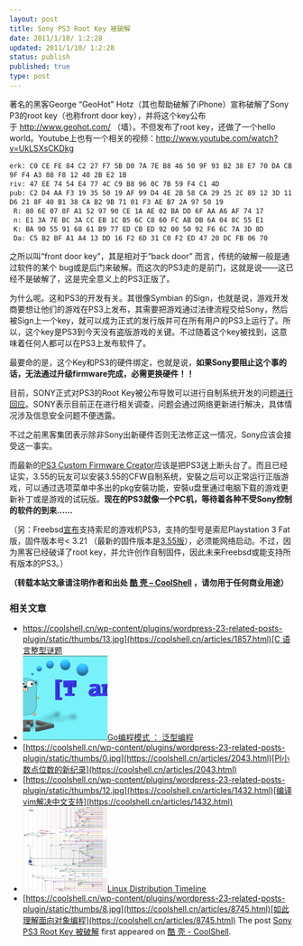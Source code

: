 ```yaml
---
layout: post
title: Sony PS3 Root Key 被破解
date: 2011/1/10/ 1:2:28
updated: 2011/1/10/ 1:2:28
status: publish
published: true
type: post
---
```


著名的黑客George “GeoHot” Hotz（其也帮助破解了iPhone）宣称破解了Sony P3的root key（也称front door key），并将这个key公布于 <http://www.geohot.com/> （墙）。不但发布了root key，还做了一个hello world。Youtube上也有一个相关的视频：<http://www.youtube.com/watch?v=UkLSXsCKDkg>



```
erk: C0 CE FE 84 C2 27 F7 5B D0 7A 7E B8 46 50 9F 93 B2 38 E7 70 DA CB 9F F4 A3 88 F8 12 48 2B E2 1B
riv: 47 EE 74 54 E4 77 4C C9 B8 96 0C 7B 59 F4 C1 4D
pub: C2 D4 AA F3 19 35 50 19 AF 99 D4 4E 2B 58 CA 29 25 2C 89 12 3D 11 D6 21 8F 40 B1 38 CA B2 9B 71 01 F3 AE B7 2A 97 50 19
 R: 80 6E 07 8F A1 52 97 90 CE 1A AE 02 BA DD 6F AA A6 AF 74 17
 n: E1 3A 7E BC 3A CC EB 1C B5 6C C8 60 FC AB DB 6A 04 8C 55 E1
 K: BA 90 55 91 68 61 B9 77 ED CB ED 92 00 50 92 F6 6C 7A 3D 8D
 Da: C5 B2 BF A1 A4 13 DD 16 F2 6D 31 C0 F2 ED 47 20 DC FB 06 70
```

之所以叫“front door key”，其是相对于“back door” 而言，传统的破解一般是通过软件的某个 bug或是后门来破解。而这次的PS3走的是前门，这就是说——这已经不是破解了，这是完全意义上的PS3正版了。


为什么呢。这和PS3的开发有关。其很像Symbian 的Sign，也就是说，游戏开发商要想让他们的游戏在PS3上发布，其需要把游戏通过法律流程交给Sony，然后被Sign上一个key，就可以成为正式的发行版并可在所有用户的PS3上运行了。所以，这个key是PS3到今天没有盗版游戏的关键。不过随着这个key被找到，这意味着任何人都可以在PS3上发布软件了。


最要命的是，这个Key和PS3的硬件绑定，也就是说，**如果Sony要阻止这个事的话，无法通过升级firmware完成，必需更换硬件！！**



目前，SONY正式对PS3的Root Key被公布导致可以进行自制系统开发的问题[进行回应](http://www.next-gen.biz/news/sony-responds-to-ps3-hacks)。SONY表示目前正在进行相关调查，问题会通过网络更新进行解决，具体情况涉及信息安全问题不便透露。


不过之前黑客集团表示除非Sony出新硬件否则无法修正这一情况，Sony应该会接受这一事实。


而最新的[PS3 Custom Firmware Creator](http://www.ps3-hacks.com/2011/01/04/ps3-custom-firmware-creator-released-permanently-add-install-pkgs-to-the-xmb/)应该是把PS3送上断头台了。而且已经证实，3.55的玩友可以安装3.55的CFW自制系统，安裝之后可以正常运行正版游戏，可以通过选项菜单中多出的pkg安裝功能，安裝u盘里通过电脑下载的游戏更新补丁或是游戏的试玩版。**现在的PS3就像一个PC机，等待着各种不受Sony控制的软件的到来……**


（另：Freebsd[宣布](http://lists.freebsd.org/pipermail/freebsd-current/2011-January/022104.html)支持索尼的游戏机PS3，支持的型号是索尼Playstation 3 Fat版，固件版本号< 3.21 （最新的固件版本是[3.55版](http://us.playstation.com/support/systemupdates/ps3/index.htm)），必须能网络启动。不过，因为黑客已经破译了root key，并允许创作自制固件，因此未来Freebsd或能支持所有版本的PS3。）



**（转载本站文章请注明作者和出处 [酷 壳 – CoolShell](https://coolshell.cn/) ，请勿用于任何商业用途）**



### 相关文章

* [https://coolshell.cn/wp-content/plugins/wordpress-23-related-posts-plugin/static/thumbs/13.jpg](https://coolshell.cn/articles/1857.html)[C 语言整型谜题](https://coolshell.cn/articles/1857.html)
* [![Go编程模式 ： 泛型编程](../wp-content/uploads/2021/09/go-generics-150x150.png)](https://coolshell.cn/articles/21615.html)[Go编程模式 ： 泛型编程](https://coolshell.cn/articles/21615.html)
* [https://coolshell.cn/wp-content/plugins/wordpress-23-related-posts-plugin/static/thumbs/0.jpg](https://coolshell.cn/articles/2043.html)[PI小数点位数的新纪录](https://coolshell.cn/articles/2043.html)
* [https://coolshell.cn/wp-content/plugins/wordpress-23-related-posts-plugin/static/thumbs/12.jpg](https://coolshell.cn/articles/1432.html)[编译vim解决中文支持](https://coolshell.cn/articles/1432.html)
* [![Linux Distribution Timeline](../wp-content/uploads/2009/03/gldt92-150x150.png)](https://coolshell.cn/articles/85.html)[Linux Distribution Timeline](https://coolshell.cn/articles/85.html)
* [https://coolshell.cn/wp-content/plugins/wordpress-23-related-posts-plugin/static/thumbs/8.jpg](https://coolshell.cn/articles/8745.html)[如此理解面向对象编程](https://coolshell.cn/articles/8745.html)
The post [Sony PS3 Root Key 被破解](https://coolshell.cn/articles/3453.html) first appeared on [酷 壳 - CoolShell](https://coolshell.cn).